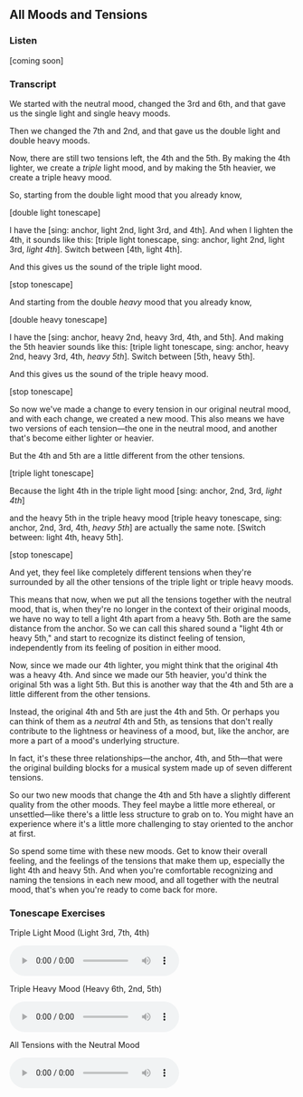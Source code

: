 ## All Moods and Tensions



### Listen



[coming soon]



### Transcript

We started with the neutral mood, changed the 3rd and 6th, and that gave us the single light and single heavy moods.

Then we changed the 7th and 2nd, and that gave us the double light and double heavy moods.

Now, there are still two tensions left, the 4th and the 5th. By making the 4th lighter, we create a *triple* light mood, and by making the 5th heavier, we create a triple heavy mood.

So, starting from the double light mood that you already know,

[double light tonescape]

I have the [sing: anchor, light 2nd, light 3rd, and 4th]. And when I lighten the 4th, it sounds like this: [triple light tonescape, sing: anchor, light 2nd, light 3rd, *light 4th*]. Switch between [4th, light 4th].

And this gives us the sound of the triple light mood.

[stop tonescape]

And starting from the double *heavy* mood that you already know,

[double heavy tonescape]

I have the [sing: anchor, heavy 2nd, heavy 3rd, 4th, and 5th]. And making the 5th heavier sounds like this: [triple light tonescape, sing: anchor, heavy 2nd, heavy 3rd, 4th, *heavy 5th*]. Switch between [5th, heavy 5th].

And this gives us the sound of the triple heavy mood.

[stop tonescape]

So now we've made a change to every tension in our original neutral mood, and with each change, we created a new mood. This also means we have two versions of each tension&mdash;the one in the neutral mood, and another that's become either lighter or heavier.

But the 4th and 5th are a little different from the other tensions. 

[triple light tonescape]

Because the light 4th in the triple light mood [sing: anchor, 2nd, 3rd, *light 4th*]

and the heavy 5th in the triple heavy mood [triple heavy tonescape, sing: anchor, 2nd, 3rd, 4th, *heavy 5th*] are actually the same note. [Switch between: light 4th, heavy 5th].

[stop tonescape]

And yet, they feel like completely different tensions when they're surrounded by all the other tensions of the triple light or triple heavy moods. 

This means that now, when we put all the tensions together with the neutral mood, that is, when they're no longer in the context of their original moods, we have no way to tell a light 4th apart from a heavy 5th. Both are the same distance from the anchor. So we can call this shared sound a "light 4th or heavy 5th," and start to recognize its distinct feeling of tension, independently from its feeling of position in either mood.

Now, since we made our 4th lighter, you might think that the original 4th was a heavy 4th. And since we made our 5th heavier, you'd think the original 5th was a light 5th. But this is another way that the 4th and 5th are a little different from the other tensions.

Instead, the original 4th and 5th are just the 4th and 5th. Or perhaps you can think of them as a *neutral* 4th and 5th, as tensions that don't really contribute to the lightness or heaviness of a mood, but, like the anchor, are more a part of a mood's underlying structure. 

In fact, it's these three relationships&mdash;the anchor, 4th, and 5th&mdash;that were the original building blocks for a musical system made up of seven different tensions. 

So our two new moods that change the 4th and 5th have a slightly different quality from the other moods. They feel maybe a little more ethereal, or unsettled&mdash;like there's a little less structure to grab on to. You might have an experience where it's a little more challenging to stay oriented to the anchor at first.

So spend some time with these new moods. Get to know their overall feeling, and the feelings of the tensions that make them up, especially the light 4th and heavy 5th. And when you're comfortable recognizing and naming the tensions in each new mood, and all together with the neutral mood, that's when you're ready to come back for more.



### Tonescape Exercises

Triple Light Mood (Light 3rd, 7th, 4th)

<audio controls src="../media/tonescapes_19.mp3"></audio>



Triple Heavy Mood (Heavy 6th, 2nd, 5th)

<audio controls src="../media/tonescapes_20.mp3"></audio>



All Tensions with the Neutral Mood

<audio controls src="../media/tonescapes_21.mp3"></audio>

